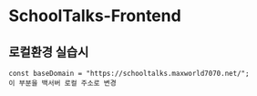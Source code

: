# SchoolTalks-Frontend
## 로컬환경 실습시
```
const baseDomain = "https://schooltalks.maxworld7070.net/";
이 부분을 백서버 로컬 주소로 변경
```
